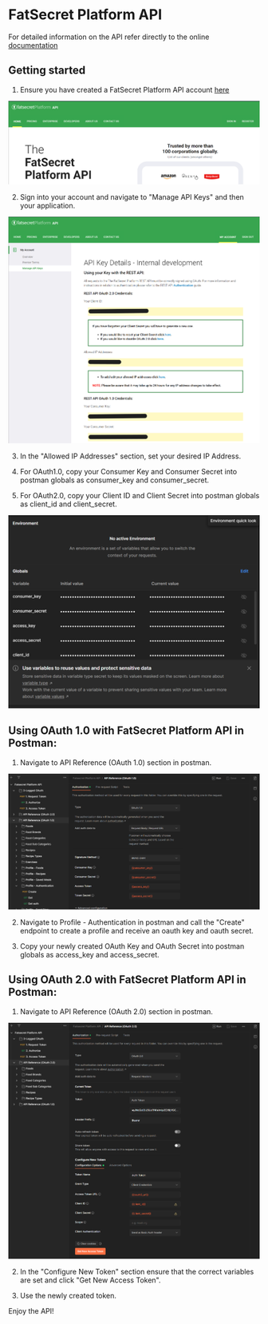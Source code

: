 # FatSecret Platform API

For detailed information on the API refer directly to the online [documentation](https://platform.fatsecret.com/api/Default.aspx?screen=rapih)

## Getting started

1. Ensure you have created a FatSecret Platform API account [here](https://platform.fatsecret.com/api/)

![FatSecret Platform API](/images/platform.png)

2. Sign into your account and navigate to "Manage API Keys" and then your application.

![Manage API Keys](/images/manage_keys.png)

3. In the "Allowed IP Addresses" section, set your desired IP Address.

4. For OAuth1.0, copy your Consumer Key and Consumer Secret into postman globals as consumer_key and consumer_secret.

5. For OAuth2.0, copy your Client ID and Client Secret into postman globals as client_id and client_secret.

![Globals](/images/globals.png)

## Using OAuth 1.0 with FatSecret Platform API in Postman:

1. Navigate to API Reference (OAuth 1.0) section in postman.

![Postman OAuth1](/images/oauth1.png)

2. Navigate to Profile - Authentication in postman and call the "Create" endpoint to create a profile and receive an oauth key and oauth secret.

3. Copy your newly created OAuth Key and OAuth Secret into postman globals as access_key and access_secret.

## Using OAuth 2.0 with FatSecret Platform API in Postman:

1. Navigate to API Reference (OAuth 2.0) section in postman.

![Postman OAuth2](/images/oauth2.png)

2. In the "Configure New Token" section ensure that the correct variables are set and click "Get New Access Token".

3. Use the newly created token.


Enjoy the API!
